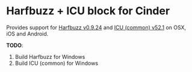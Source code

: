 Harfbuzz + ICU block for Cinder
===============================

Provides support for [Harfbuzz v0.9.24](https://github.com/behdad/harfbuzz) and [ICU (common) v52.1](http://source.icu-project.org/repos/icu/icu/tags/release-52-1) on OSX, iOS and Android.

**TODO**:

1. Build Harfbuzz for Windows  
2. Build ICU (common) for Windows
